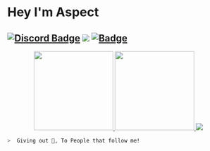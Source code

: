 # Hey I'm Aspect 
[![Discord Badge](https://img.shields.io/badge/-Discord-9B9B9B?style=flat-square&logo=Discord&logoColor=white)](https://discord.gg/vAyNySyXCx) 
![](https://komarev.com/ghpvc/?username=MegatonDev&color=151515&label=Visitors)
[![Badge](https://img.shields.io/badge/TEAM-Falcon%20DEVELOPMENT-17a6ec?style=for-the-badge)](https://github.com/AsepctDEVS)
---
<p align="center">
<a href="https://github.com/AsepctDEVS">
    <img height="180em" src="https://github-readme-stats.vercel.app/api/top-langs/?username=AsepctDEVS&layout=compact&langs_count=8&title_color=5865F2&icon_color=5865F2&text_color=9f9f9f&bg_color=151515"/>
  <img height="180em" src="https://github-readme-stats.vercel.app/api/?username=AsepctDEVS&show_icons=true&title_color=fff&icon_color=79ff97&text_color=9f9f9f&bg_color=151515"/>

</a>
   <img src="https://discord.c99.nl/widget/theme-2/422241858224128011.png">
</p>

```zsh
>  Giving out 🍪, To People that follow me!
```
